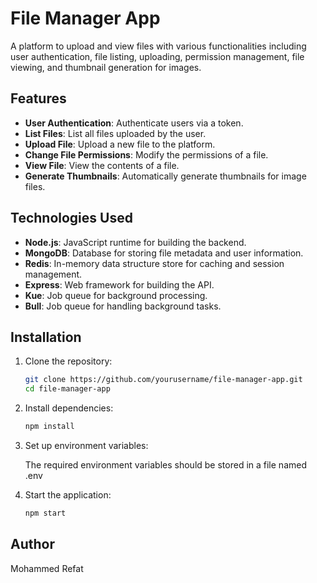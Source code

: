 # File Manager App

A platform to upload and view files with various functionalities including user authentication, file listing, uploading, permission management, file viewing, and thumbnail generation for images.

## Features

- **User Authentication**: Authenticate users via a token.
- **List Files**: List all files uploaded by the user.
- **Upload File**: Upload a new file to the platform.
- **Change File Permissions**: Modify the permissions of a file.
- **View File**: View the contents of a file.
- **Generate Thumbnails**: Automatically generate thumbnails for image files.

## Technologies Used

- **Node.js**: JavaScript runtime for building the backend.
- **MongoDB**: Database for storing file metadata and user information.
- **Redis**: In-memory data structure store for caching and session management.
- **Express**: Web framework for building the API.
- **Kue**: Job queue for background processing.
- **Bull**: Job queue for handling background tasks.

## Installation

1. Clone the repository:

   ```bash
   git clone https://github.com/yourusername/file-manager-app.git
   cd file-manager-app
2. Install dependencies:
   ```bash
   npm install
3. Set up environment variables:

   The required environment variables should be stored in a file named .env
4. Start the application:
   ```bash
   npm start

## Author

Mohammed Refat
